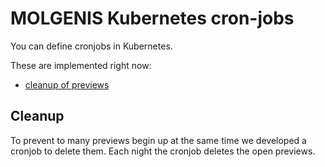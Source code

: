 # MOLGENIS Kubernetes cron-jobs
You can define cronjobs in Kubernetes.  

These are implemented right now:
- [cleanup of previews](#cleanup)

## Cleanup
To prevent to many previews begin up at the same time we developed a cronjob to delete them. Each night the cronjob deletes the open previews.